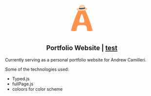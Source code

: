 <p align="center">
    <img src="logo 2.0.png" width="100">
</p>

<h2 align="center">
    Portfolio Website | <a href src="https://acamilleri.me/">test</a>
</h2>

Currently serving as a personal portfolio website for Andrew Camilleri.

Some of the technologies used:
* Typed.js
* fullPage.js
* coloors for color scheme

